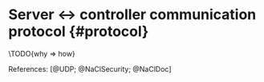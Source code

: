 Server $\leftrightarrow$ controller communication protocol {#protocol}
=========================================================================

\TODO{why => how}

References: [@UDP; @NaClSecurity; @NaClDoc]
